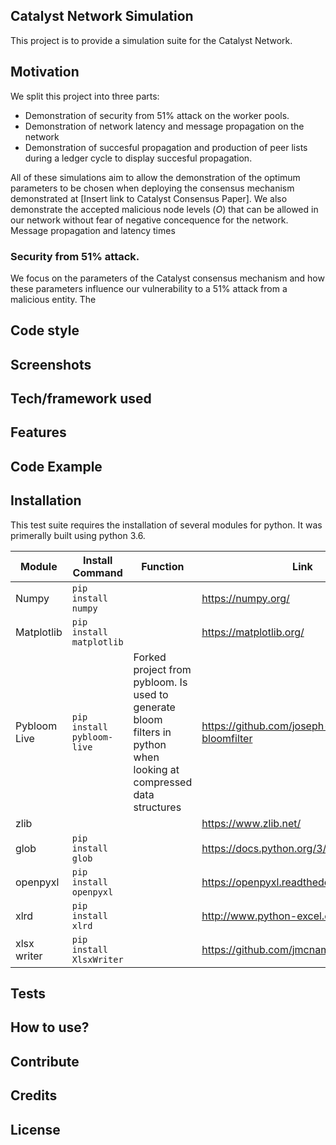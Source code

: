 ## Catalyst Network Simulation
This project is to provide a simulation suite for the Catalyst Network. 

## Motivation
We split this project into three parts:
- Demonstration of security from 51% attack on the worker pools. 
- Demonstration of network latency and message propagation on the network 
- Demonstration of succesful propagation and production of peer lists during a ledger cycle to display succesful propagation. 

All of these simulations aim to allow the demonstration of the optimum parameters to be chosen when deploying the consensus mechanism demonstrated at [Insert link to Catalyst Consensus Paper]. We also demonstrate the accepted malicious node levels ($O$) that can be allowed in our network without fear of negative concequence for the network.
Message propagation and latency times 

### Security from 51% attack.
We focus on the parameters of the Catalyst consensus mechanism and how these parameters influence our vulnerability to a 51% attack from a malicious entity. The 

## Code style
 
## Screenshots

## Tech/framework used

## Features

## Code Example

## Installation

This test suite requires the installation of several modules for python. It was primerally built using python 3.6. 

|Module|Install Command|Function|Link|
|---|---|---|---|
|Numpy|`pip install numpy`|	|https://numpy.org/ |
|Matplotlib|`pip install matplotlib`|	|https://matplotlib.org/ |
|Pybloom Live|`pip install pybloom-live`|Forked project from pybloom. Is used to generate bloom filters in python when looking at compressed data structures|https://github.com/joseph-fox/python-bloomfilter |
|zlib|	|	|https://www.zlib.net/	|
|glob|`pip install glob`|	|https://docs.python.org/3/library/glob.html |
|openpyxl|`pip install openpyxl`|	|https://openpyxl.readthedocs.io/en/stable/ |
|xlrd|`pip install xlrd`|	| http://www.python-excel.org/ |
|xlsx writer|`pip install XlsxWriter`|	|https://github.com/jmcnamara/XlsxWriter |

## Tests

## How to use?

## Contribute

## Credits

## License
